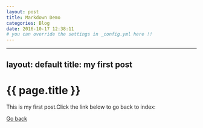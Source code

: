 ```yaml
---
layout: post
title: Markdown Demo
categories: Blog
date: 2016-10-17 12:38:11
# you can override the settings in _config.yml here !!
---
```

---
layout: default
title: my first post
---
<h1>{{ page.title }}</h1>
<p>This is my first post.Click the link below to go back to index:</p>
<a href="{{ site.baseurl }}/index.html">Go back</a>
